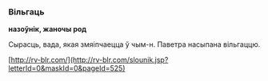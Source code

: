 ### Вільгаць
**назоўнік, жаночы род**

Сырасць, вада, якая змяіпчаецца ў чым-н. Паветра насыпана вільгаццю.

<a rel="author">[http://rv-blr.com/](http://rv-blr.com/slounik.jsp?letterId=0&maskId=0&pageId=525)</a>
